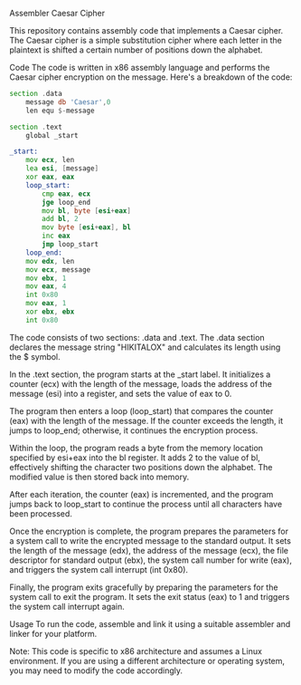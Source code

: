 Assembler Caesar Cipher

This repository contains assembly code that implements a Caesar cipher. The Caesar cipher is a simple substitution cipher where each letter in the plaintext is shifted a certain number of positions down the alphabet.

Code
The code is written in x86 assembly language and performs the Caesar cipher encryption on the message. Here's a breakdown of the code:

```asm
section .data
    message db 'Caesar',0
    len equ $-message

section .text
    global _start

_start:
    mov ecx, len 
    lea esi, [message] 
    xor eax, eax
    loop_start:
        cmp eax, ecx 
        jge loop_end
        mov bl, byte [esi+eax]
        add bl, 2
        mov byte [esi+eax], bl 
        inc eax 
        jmp loop_start 
    loop_end:
    mov edx, len
    mov ecx, message
    mov ebx, 1
    mov eax, 4
    int 0x80 
    mov eax, 1 
    xor ebx, ebx 
    int 0x80

```


The code consists of two sections: .data and .text. The .data section declares the message string "HIKITALOX" and calculates its length using the $ symbol.

In the .text section, the program starts at the _start label. It initializes a counter (ecx) with the length of the message, loads the address of the message (esi) into a register, and sets the value of eax to 0.

The program then enters a loop (loop_start) that compares the counter (eax) with the length of the message. If the counter exceeds the length, it jumps to loop_end; otherwise, it continues the encryption process.

Within the loop, the program reads a byte from the memory location specified by esi+eax into the bl register. It adds 2 to the value of bl, effectively shifting the character two positions down the alphabet. The modified value is then stored back into memory.

After each iteration, the counter (eax) is incremented, and the program jumps back to loop_start to continue the process until all characters have been processed.

Once the encryption is complete, the program prepares the parameters for a system call to write the encrypted message to the standard output. It sets the length of the message (edx), the address of the message (ecx), the file descriptor for standard output (ebx), the system call number for write (eax), and triggers the system call interrupt (int 0x80).

Finally, the program exits gracefully by preparing the parameters for the system call to exit the program. It sets the exit status (eax) to 1 and triggers the system call interrupt again.

Usage
To run the code, assemble and link it using a suitable assembler and linker for your platform. 

Note: This code is specific to x86 architecture and assumes a Linux environment. If you are using a different architecture or operating system, you may need to modify the code accordingly.